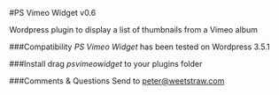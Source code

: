 #PS Vimeo Widget v0.6

Wordpress plugin to display a list of thumbnails from a Vimeo album

###Compatibility
_PS Vimeo Widget_ has been tested on Wordpress 3.5.1

###Install
drag _psvimeowidget_ to your plugins folder

###Comments & Questions
Send to peter@weetstraw.com